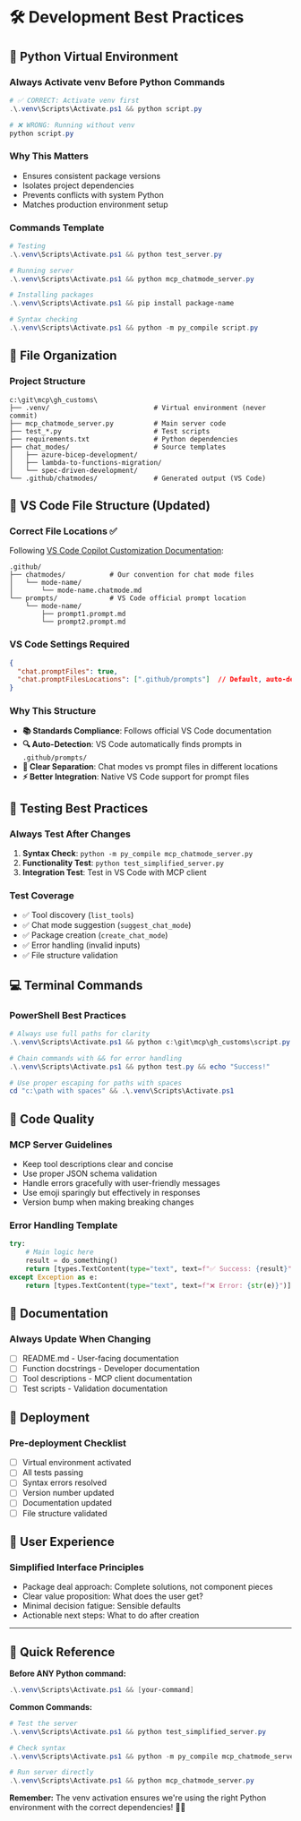 # 🛠️ Development Best Practices

## 🐍 Python Virtual Environment

### **Always Activate venv Before Python Commands**
```powershell
# ✅ CORRECT: Activate venv first
.\.venv\Scripts\Activate.ps1 && python script.py

# ❌ WRONG: Running without venv
python script.py
```

### **Why This Matters**
- Ensures consistent package versions
- Isolates project dependencies
- Prevents conflicts with system Python
- Matches production environment setup

### **Commands Template**
```powershell
# Testing
.\.venv\Scripts\Activate.ps1 && python test_server.py

# Running server
.\.venv\Scripts\Activate.ps1 && python mcp_chatmode_server.py

# Installing packages
.\.venv\Scripts\Activate.ps1 && pip install package-name

# Syntax checking
.\.venv\Scripts\Activate.ps1 && python -m py_compile script.py
```

## 📁 File Organization

### **Project Structure**
```
c:\git\mcp\gh_customs\
├── .venv/                          # Virtual environment (never commit)
├── mcp_chatmode_server.py          # Main server code
├── test_*.py                       # Test scripts
├── requirements.txt                # Python dependencies
├── chat_modes/                     # Source templates
│   ├── azure-bicep-development/
│   ├── lambda-to-functions-migration/
│   └── spec-driven-development/
└── .github/chatmodes/              # Generated output (VS Code)
```

## 📁 VS Code File Structure (Updated)

### **Correct File Locations** ✅
Following [VS Code Copilot Customization Documentation](https://code.visualstudio.com/docs/copilot/copilot-customization):

```
.github/
├── chatmodes/           # Our convention for chat mode files
│   └── mode-name/
│       └── mode-name.chatmode.md
└── prompts/             # VS Code official prompt location
    └── mode-name/
        ├── prompt1.prompt.md
        └── prompt2.prompt.md
```

### **VS Code Settings Required**
```json
{
  "chat.promptFiles": true,
  "chat.promptFilesLocations": [".github/prompts"]  // Default, auto-detected
}
```

### **Why This Structure**
- **📚 Standards Compliance**: Follows official VS Code documentation
- **🔍 Auto-Detection**: VS Code automatically finds prompts in `.github/prompts/`
- **🎯 Clear Separation**: Chat modes vs prompt files in different locations
- **⚡ Better Integration**: Native VS Code support for prompt files

## 🧪 Testing Best Practices

### **Always Test After Changes**
1. **Syntax Check**: `python -m py_compile mcp_chatmode_server.py`
2. **Functionality Test**: `python test_simplified_server.py`
3. **Integration Test**: Test in VS Code with MCP client

### **Test Coverage**
- ✅ Tool discovery (`list_tools`)
- ✅ Chat mode suggestion (`suggest_chat_mode`)
- ✅ Package creation (`create_chat_mode`)
- ✅ Error handling (invalid inputs)
- ✅ File structure validation

## 💻 Terminal Commands

### **PowerShell Best Practices**
```powershell
# Always use full paths for clarity
.\.venv\Scripts\Activate.ps1 && python c:\git\mcp\gh_customs\script.py

# Chain commands with && for error handling
.\.venv\Scripts\Activate.ps1 && python test.py && echo "Success!"

# Use proper escaping for paths with spaces
cd "c:\path with spaces" && .\.venv\Scripts\Activate.ps1
```

## 🔧 Code Quality

### **MCP Server Guidelines**
- Keep tool descriptions clear and concise
- Use proper JSON schema validation
- Handle errors gracefully with user-friendly messages
- Use emoji sparingly but effectively in responses
- Version bump when making breaking changes

### **Error Handling Template**
```python
try:
    # Main logic here
    result = do_something()
    return [types.TextContent(type="text", text=f"✅ Success: {result}")]
except Exception as e:
    return [types.TextContent(type="text", text=f"❌ Error: {str(e)}")]
```

## 📝 Documentation

### **Always Update When Changing**
- [ ] README.md - User-facing documentation
- [ ] Function docstrings - Developer documentation  
- [ ] Tool descriptions - MCP client documentation
- [ ] Test scripts - Validation documentation

## 🚀 Deployment

### **Pre-deployment Checklist**
- [ ] Virtual environment activated
- [ ] All tests passing
- [ ] Syntax errors resolved
- [ ] Version number updated
- [ ] Documentation updated
- [ ] File structure validated

## 🎯 User Experience

### **Simplified Interface Principles**
- Package deal approach: Complete solutions, not component pieces
- Clear value proposition: What does the user get?
- Minimal decision fatigue: Sensible defaults
- Actionable next steps: What to do after creation

---

## 🔄 Quick Reference

**Before ANY Python command:**
```powershell
.\.venv\Scripts\Activate.ps1 && [your-command]
```

**Common Commands:**
```powershell
# Test the server
.\.venv\Scripts\Activate.ps1 && python test_simplified_server.py

# Check syntax
.\.venv\Scripts\Activate.ps1 && python -m py_compile mcp_chatmode_server.py

# Run server directly
.\.venv\Scripts\Activate.ps1 && python mcp_chatmode_server.py
```

**Remember:** The venv activation ensures we're using the right Python environment with the correct dependencies! 🐍✨
